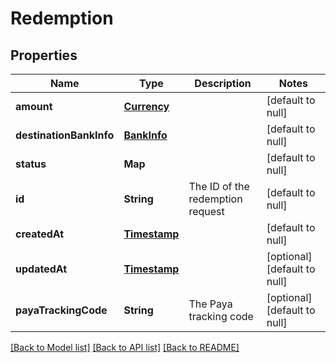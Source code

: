# Redemption
## Properties

| Name | Type | Description | Notes |
|------------ | ------------- | ------------- | -------------|
| **amount** | [**Currency**](Currency.md) |  | [default to null] |
| **destinationBankInfo** | [**BankInfo**](BankInfo.md) |  | [default to null] |
| **status** | **Map** |  | [default to null] |
| **id** | **String** | The ID of the redemption request | [default to null] |
| **createdAt** | [**Timestamp**](Timestamp.md) |  | [default to null] |
| **updatedAt** | [**Timestamp**](Timestamp.md) |  | [optional] [default to null] |
| **payaTrackingCode** | **String** | The Paya tracking code | [optional] [default to null] |

[[Back to Model list]](../README.md#documentation-for-models) [[Back to API list]](../README.md#documentation-for-api-endpoints) [[Back to README]](../README.md)

